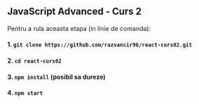 ## JavaScript Advanced - Curs 2

Pentru a rula aceasta etapa (in linie de comanda):

#### 1. `git clone https://github.com/razvancir96/react-curs02.git`

#### 2. `cd react-curs02`

#### 3. `npm install` (posibil sa dureze)

#### 4. `npm start`



